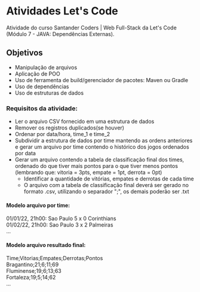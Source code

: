 # Atividades Let's Code

Atividade do curso Santander Coders | Web Full-Stack da Let's Code (Módulo 7 - JAVA: Dependências Externas).

## Objetivos

- Manipulação de arquivos 
- Aplicação de POO
- Uso de ferramenta de build/gerenciador de pacotes: Maven ou Gradle
- Uso de dependências
- Uso de estruturas de dados

### Requisitos da atividade:

- Ler o arquivo CSV fornecido em uma estrutura de dados
- Remover os registros duplicados(se houver)
- Ordenar por data/hora, time_1 e time_2
- Subdividir a estrutura de dados por time mantendo as ordens anteriores e gerar um arquivo por time contendo o histórico dos jogos ordenados por data
- Gerar um arquivo contendo a tabela de classificação final dos times, ordenado do que tiver mais pontos para o que tiver menos pontos (lembrando que: vitoria = 3pts, empate = 1pt, derrota = 0pt)
  - Identificar a quantidade de vitórias, empates e derrotas de cada time
  - O arquivo com a tabela de classificação final deverá ser gerado no formato .csv, utilizando o separador ";", os demais poderão ser .txt

#### Modelo arquivo por time:
01/01/22, 21h00: Sao Paulo 5 x 0 Corinthians  
01/02/22, 21h00: Sao Paulo 3 x 2 Palmeiras  
...

#### Modelo arquivo resultado final:
Time;Vitorias;Empates;Derrotas;Pontos  
Bragantino;21;6;11;69  
Fluminense;19;6;13;63  
Fortaleza;19;5;14;62  
...

